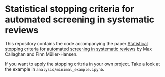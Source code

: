 # Statistical stopping criteria for automated screening in systematic reviews

This repository contains the code accompanying the paper [Statistical stopping criteria for automated screening in systematic reviews](https://systematicreviewsjournal.biomedcentral.com/articles/10.1186/s13643-020-01521-4) by Max Callaghan and Finn Müller-Hansen.

If you want to apply the stopping criteria in your own project. Take a look at the example in `analysis/minimal_example.ipynb`.
